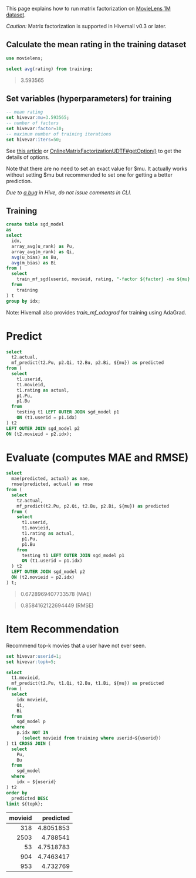 This page explains how to run matrix factorization on [MovieLens 1M dataset](https://github.com/myui/hivemall/wiki/MovieLens-Dataset).

*Caution:* Matrix factorization is supported in Hivemall v0.3 or later.

## Calculate the mean rating in the training dataset
```sql
use movielens;

select avg(rating) from training;
```
> 3.593565

## Set variables (hyperparameters) for training
```sql
-- mean rating
set hivevar:mu=3.593565;
-- number of factors
set hivevar:factor=10;
-- maximum number of training iterations
set hivevar:iters=50;
```
See [this article](https://github.com/myui/hivemall/wiki/List-of-parameters-of-Matrix-Factorization) or [OnlineMatrixFactorizationUDTF#getOption()](https://github.com/myui/hivemall/blob/master/src/main/java/hivemall/mf/OnlineMatrixFactorizationUDTF.java#L123) to get the details of options.

Note that there are no need to set an exact value for $mu. It actually works without setting $mu but recommended to set one for getting a better prediction.

_Due to [a bug](https://issues.apache.org/jira/browse/HIVE-8396) in Hive, do not issue comments in CLI._

## Training
```sql
create table sgd_model
as
select
  idx, 
  array_avg(u_rank) as Pu, 
  array_avg(m_rank) as Qi, 
  avg(u_bias) as Bu, 
  avg(m_bias) as Bi
from (
  select 
    train_mf_sgd(userid, movieid, rating, "-factor ${factor} -mu ${mu} -iter ${iters}") as (idx, u_rank, m_rank, u_bias, m_bias)
  from 
    training
) t
group by idx;
```
Note: Hivemall also provides *train_mf_adagrad* for training using AdaGrad.

# Predict

```sql
select
  t2.actual,
  mf_predict(t2.Pu, p2.Qi, t2.Bu, p2.Bi, ${mu}) as predicted
from (
  select
    t1.userid, 
    t1.movieid,
    t1.rating as actual,
    p1.Pu,
    p1.Bu
  from
    testing t1 LEFT OUTER JOIN sgd_model p1
    ON (t1.userid = p1.idx) 
) t2 
LEFT OUTER JOIN sgd_model p2
ON (t2.movieid = p2.idx);
```

# Evaluate (computes MAE and RMSE)
```sql
select
  mae(predicted, actual) as mae,
  rmse(predicted, actual) as rmse
from (
  select
    t2.actual,
    mf_predict(t2.Pu, p2.Qi, t2.Bu, p2.Bi, ${mu}) as predicted
  from (
    select
      t1.userid, 
      t1.movieid,
      t1.rating as actual,
      p1.Pu,
      p1.Bu
    from
      testing t1 LEFT OUTER JOIN sgd_model p1
      ON (t1.userid = p1.idx) 
  ) t2 
  LEFT OUTER JOIN sgd_model p2
  ON (t2.movieid = p2.idx)
) t;
```
> 0.6728969407733578 (MAE) 

> 0.8584162122694449 (RMSE)

# Item Recommendation

Recommend top-k movies that a user have not ever seen.
```sql
set hivevar:userid=1;
set hivevar:topk=5;

select
  t1.movieid, 
  mf_predict(t2.Pu, t1.Qi, t2.Bu, t1.Bi, ${mu}) as predicted
from (
  select
    idx movieid,
    Qi, 
    Bi
  from
    sgd_model p
  where
    p.idx NOT IN 
      (select movieid from training where userid=${userid})
) t1 CROSS JOIN (
  select
    Pu,
    Bu
  from 
    sgd_model
  where
    idx = ${userid}
) t2
order by
  predicted DESC
limit ${topk};
```

| movieid | predicted |
|--------:|----------:|
| 318     | 4.8051853 |
| 2503    | 4.788541  |
| 53      | 4.7518783 |
| 904     | 4.7463417 |
| 953     | 4.732769  |